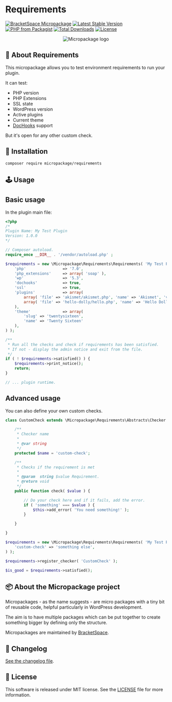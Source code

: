 # Requirements

[![BracketSpace Micropackage](https://img.shields.io/badge/BracketSpace-Micropackage-brightgreen)](https://bracketspace.com)
[![Latest Stable Version](https://poser.pugx.org/micropackage/requirements/v/stable)](https://packagist.org/packages/micropackage/requirements)
[![PHP from Packagist](https://img.shields.io/packagist/php-v/micropackage/requirements.svg)](https://packagist.org/packages/micropackage/requirements)
[![Total Downloads](https://poser.pugx.org/micropackage/requirements/downloads)](https://packagist.org/packages/micropackage/requirements)
[![License](https://poser.pugx.org/micropackage/requirements/license)](https://packagist.org/packages/micropackage/requirements)

<p align="center">
    <img src="https://bracketspace.com/extras/micropackage/micropackage-small.png" alt="Micropackage logo"/>
</p>

## 🧬 About Requirements

This micropackage allows you to test environment requirements to run your plugin.

It can test:

- PHP version
- PHP Extensions
- SSL state
- WordPress version
- Active plugins
- Current theme
- [DocHooks](https://github.com/micropackage/dochooks) support

But it's open for any other custom check.

## 💾 Installation

```bash
composer require micropackage/requirements
```

## 🕹 Usage

## Basic usage

In the plugin main file:

```php
<?php
/*
Plugin Name: My Test Plugin
Version: 1.0.0
*/

// Composer autoload.
require_once __DIR__ . '/vendor/autoload.php' ;

$requirements = new \Micropackage\Requirements\Requirements( 'My Test Plugin', array(
	'php'                => '7.0',
	'php_extensions'     => array( 'soap' ),
	'wp'                 => '5.3',
	'dochooks'           => true,
	'ssl'                => true,
	'plugins'            => array(
		array( 'file' => 'akismet/akismet.php', 'name' => 'Akismet', 'version' => '3.0' ),
		array( 'file' => 'hello-dolly/hello.php', 'name' => 'Hello Dolly', 'version' => '1.5' )
	),
	'theme'              => array(
		'slug' => 'twentysixteen',
		'name' => 'Twenty Sixteen'
	),
) );

/**
 * Run all the checks and check if requirements has been satisfied.
 * If not - display the admin notice and exit from the file.
 */
if ( ! $requirements->satisfied() ) {
	$requirements->print_notice();
	return;
}

// ... plugin runtime.
```

## Advanced usage

You can also define your own custom checks.

```php
class CustomCheck extends \Micropackage\Requirements\Abstracts\Checker {

	/**
	 * Checker name
	 *
	 * @var string
	 */
	protected $name = 'custom-check';

	/**
	 * Checks if the requirement is met
	 *
	 * @param  string $value Requirement.
	 * @return void
	 */
	public function check( $value ) {

		// Do your check here and if it fails, add the error.
		if ( 'something' === $value ) {
			$this->add_error( 'You need something!' );
		}

	}

}

$requirements = new \Micropackage\Requirements\Requirements( 'My Test Plugin', array(
	'custom-check' => 'something else',
) );

$requirements->register_checker( 'CustomCheck' );

$is_good = $requirements->satisfied();
```

## 📦 About the Micropackage project

Micropackages - as the name suggests - are micro packages with a tiny bit of reusable code, helpful particularly in WordPress development.

The aim is to have multiple packages which can be put together to create something bigger by defining only the structure.

Micropackages are maintained by [BracketSpace](https://bracketspace.com).

## 📖 Changelog

[See the changelog file](./CHANGELOG.md).

## 📃 License

This software is released under MIT license. See the [LICENSE](./LICENSE) file for more information.
